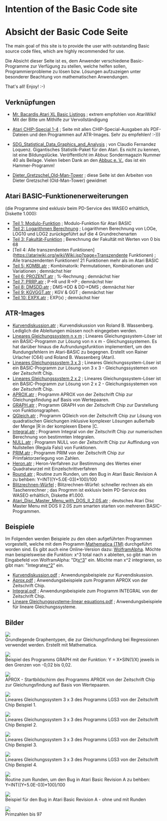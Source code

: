   
# Intention of the Basic Code site  
# Absicht der Basic Code Seite  
The main goal of this site is to provide the user with outstanding Basic source code files, which are highly recommended for use.  
  
Die Absicht dieser Seite ist es, dem Anwender verschiedene Basic-Programme zur Verfügung zu stellen, welche helfen sollen, Programmierprobleme zu lösen bzw. Lösungen aufzuzeigen unter besonderer Beachtung von mathematischen Anwendungen.  
  
That's all! Enjoy! :-)  
  
## Verknüpfungen  
- [Mr. Bacardis Atari XL Basic Listings](http://ataribasiclistings.mygamesonline.org/) ; extrem empfohlen von AtariWiki! Mit der Bitte um Mithilfe zur Vervollständigung  
  
- [Atari CHIP-Special 1-4](../CHIP-Special/index.md) ; Seite mit allen CHIP-Special-Ausgaben als PDF-Dateien und den Programmen auf ATR-Images. Sehr zu empfehlen! :-)))  
  
- [SDG_Statistical_Data_Graphics_and_Analysis](../SDG_Statistical_Data_Graphics_and_Analysis/index.md) ; von Claudio Fernandez Loquenz. Gigantisches Statistik-Paket für den Atari. Es nicht zu kennen, ist eine Bildungslücke. Veröffentlicht im Abbuc Sondermagazin Nummer 40 als Beilage. Vielen lieben Dank an den [Abbuc e. V.](http://www.abbuc.de), das ist ein Hammer-Programm!  
  
- [Dieter_Gretzschel_Old-Man-Tower](../Dieter_Gretzschel_Old-Man-Tower/index.md) ; diese Seite ist den Arbeiten von Dieter Gretzschel (Old-Man-Tower) gewidmet  
  
## Atari BASIC–Funktionenerweiterungen  
(die Programme sind exklusiv beim PD-Service des WASEO erhältlich, Diskette 1.000):  
- [Teil 1: Modulo-Funktion](https://atariwiki.org/wiki/Wiki.jsp?page=Modulo) ; Modulo-Funktion für Atari BASIC  
- [Teil 2: Logarithmen Berechnung](https://atariwiki.org/wiki/Wiki.jsp?page=Logarithmen) ; Logarithmen Berechnung von LOGe, LOG10 und LOG2 zurückgeführt auf die 4 Grundrechenarten  
- [Teil 3: Fakultät-Funktion](https://atariwiki.org/wiki/Wiki.jsp?page=Fakultat) ; Berechnung der Fakultät mit Werten von 0 bis 68  
- [Teil 4: Alle transzendenten Funktionen](https://atariwiki.org/wiki/Wiki.jsp?page=Transzendente Funktionen) ; Alle transzendenten Funktionen! 21 Funktionen mehr als im Atari BASIC  
- [Teil 5: KOMBI.atr](attachments/KOMBI.atr) ; Kombinatorik: Permutationen, Kombinationen und Variationen ; demnächst hier  
- [Teil 6: PROZENT.atr](attachments/PROZENT.atr) ; %-Rechnung ; demnächst hier  
- [Teil 7: PRRP.atr](attachments/PRRP.atr) ; P->R und R->P ; demnächst hier  
- [Teil 8: DMSDD.atr](attachments/DMSDD.atr) ; DMS->DD & DD->DMS ; demnächst hier  
- [Teil 9: KGVGGT.atr](attachments/KGVGGT.atr) ; KGV & GGT ; demnächst hier  
- [Teil 10: EXPX.atr](attachments/EXPX.atr) ; EXP(x) ; demnächst hier  
  
## ATR-Images  
- [Kurvendiskussion.atr](attachments/Kurvendiskussion.atr) ; Kurvendiskussion von Roland B. Wassenberg. Lediglich die Ableitungen müssen noch eingegeben werden.  
- [Lineares Gleichungssystem n x m](attachments/LGS.atr) ; Lineares Gleichungssystem-Löser ist ein BASIC-Programm zur Lösung von n x m - Gleichungssystemen. Es hat darüber hinaus die Aufrundungsfunktion implementiert, um den Rundungsfehlern im Atari-BASIC zu begegnen. Erstellt von Rainer Urlacher (C64) und Roland B. Wassenberg (Atari).  
- [Lineares Gleichungssystem 3 x 3](attachments/LGS3.atr) ; Lineares Gleichungssystem-Löser ist ein BASIC-Programm zur Lösung von 3 x 3 - Gleichungssystemen von der Zeitschrift Chip.  
- [Lineares Gleichungssystem 2 x 2](attachments/LGS2.atr) ; Lineares Gleichungssystem-Löser ist ein BASIC-Programm zur Lösung von 2 x 2 - Gleichungssystemen von der Zeitschrift Chip.  
- [APROX.atr](attachments/APROX.atr) ; Programm APROX von der Zeitschrift Chip zur Gleichungsfindung auf Basis von Wertepaaren.  
- [GRAPH.atr](attachments/GRAPH.atr) ; Programm GRAPH von der Zeitschrift Chip zur Darstellung von Funktionsgraphen.  
- [QGleich.atr](attachments/QGleich.atr) ; Programm QGleich von der Zeitschrift Chip zur Lösung von quadratischen Gleichungen inklusive komplexer Lösungen außerhalb der Menge |R in der komplexen Ebene |C.  
- [Integral.atr](attachments/Integral.atr) ; Programm Integral von der Zeitschrift Chip zur numerischen Berechnung von bestimmten Integralen.  
- [NULL.atr](attachments/NULL.atr) ; Programm NULL von der Zeitschrift Chip zur Auffindung von Nullstellen (Regula Falsi) von Funktionen.  
- [PRIM.atr](attachments/PRIM.atr) ; Programm PRIM von der Zeitschrift Chip zur Primfaktorzerlegung von Zahlen.  
- [Heron.atr](attachments/Heron.atr) ; Heron-Verfahren zur Bestimmung des Wertes einer Quadratwurzel mit Einzelschrittverfahren  
- [Round.atr](attachments/Round.atr) ; Routine zum Runden, um den Bug in Atari Basic Revision A zu behben: Y=INT((Y+5.0E-03)*100)/100  
- [Blitzrechnen-Würfel](https://atariwiki.org/wiki/Wiki.jsp?page=Blitzrechnen) ; Blitzrechnen-Würfel: schneller rechnen als ein Taschenrechner ; das Progrmm ist exklusiv beim PD-Service des WASEO erhältlich, Diskette #1.000.  
- [Atari_Disc_Master_Menu_with_DOS_II_2.0S.atr](attachments/Atari_Disc_Master_Menu_with_DOS_II_2.0S.atr) ; deutsches Atari Disc Master Menu mit DOS II 2.0S zum smarten starten von mehreren BASIC-Programmen.  
  
## Beispiele  
Im Folgenden werden Beispiele zu den oben aufgeführten Programmen vorgestellt, welche mit dem Programm [Mathematica (TM)](http://www.wolfram.com/mathematica/) durchgeführt worden sind. Es gibt auch eine Online-Version dazu: [WolframAlpha](http://www.wolframalpha.com/). Möchte man beispielsweise die Funktion: x^3 total nach x ableiten, so gibt man im Eingabefeld von WolframAlpha: "Dt[x^3](../x^3/index.md)" ein. Möchte man x^2 integrieren, so gibt man: "Integrate[x^2](../x^2/index.md)" ein.  
  
- [Kurvendiskussion.pdf](attachments/Kurvendiskussion.pdf) ; Anwendungsbeispiele zur Kurvendiskussion.  
- [Aprox.pdf](attachments/Aprox.pdf) ; Anwendungsbeispiele zum Programm APROX von der Zeitschrift Chip.  
- [Integral.pdf](attachments/Integral.pdf) ; Anwendungsbeispiele zum Programm INTEGRAL von der Zeitschrift Chip.  
- [Lineare Gleichungssysteme-linear equations.pdf](attachments/Lineare_Gleichungssysteme-linear_equations.pdf) ; Anwendungsbeispiele für lineare Gleichungssysteme.  
  
## Bilder  
![](attachments/Graphen.jpg)  
Grundlegende Graphentypen, die zur Gleichungsfindung bei Regressionen verwendet werden. Erstellt mit Mathematica.  
  
![](attachments/XSin1X.jpg)  
Beispiel des Programms GRAPH mit der Funktion: Y = X*SIN(1/X) jeweils in den Grenzen von -0,02 bis 0,02.  
  
![](attachments/Aprox.jpg)  
APROX - Startbildschirm des Programms APROX von der Zeitschrift Chip zur Gleichungsfindung auf Basis von Wertepaaren.  
  
![](attachments/Beispiel1.jpg)  
Lineares Gleichungssystem 3 x 3 des Programms LGS3 von der Zeitschrift Chip Beispiel 1.  
  
![](attachments/Beispiel2.jpg)  
Lineares Gleichungssystem 3 x 3 des Programms LGS3 von der Zeitschrift Chip Beispiel 2.  
  
![](attachments/Beispiel3.jpg)  
Lineares Gleichungssystem 3 x 3 des Programms LGS3 von der Zeitschrift Chip Beispiel 3.  
  
![](attachments/Beispiel4.jpg)  
Lineares Gleichungssystem 3 x 3 des Programms LGS3 von der Zeitschrift Chip Beispiel 4.  
  
![](attachments/Runden.jpg)  
Routine zum Runden, um den Bug in Atari Basic Revision A zu behben: Y=INT((Y+5.0E-03)*100)/100  
  
![](attachments/Runden-Beispiel.jpg)  
Beispiel für den Bug in Atari Basic Revision A - ohne und mit Runden  
  
![](attachments/Primzahlen.jpg)  
Primzahlen bis 97  
